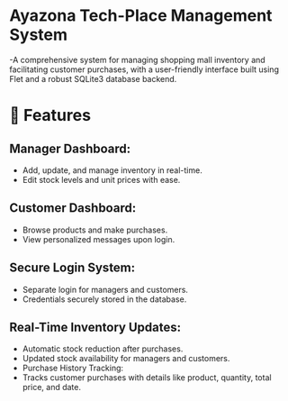 # Ayazona Tech-Place Management System
  -A comprehensive system for managing shopping mall inventory and facilitating customer purchases, with a user-friendly interface built using Flet and a robust SQLite3 database backend.

# 🚀 Features
 ## Manager Dashboard:
  - Add, update, and manage inventory in real-time.
  - Edit stock levels and unit prices with ease.
 ## Customer Dashboard:
  - Browse products and make purchases.
  - View personalized messages upon login.
 ## Secure Login System:
  - Separate login for managers and customers.
  - Credentials securely stored in the database.
 ## Real-Time Inventory Updates:
  - Automatic stock reduction after purchases.
  - Updated stock availability for managers and customers.
  - Purchase History Tracking:
  - Tracks customer purchases with details like product, quantity, total price, and date.
